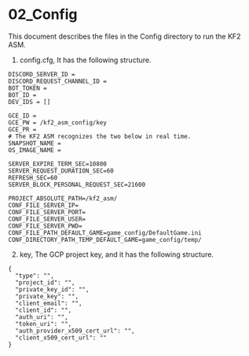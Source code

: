 02_Config
=============

This document describes the files in the Config directory to run the KF2 ASM.

1. config.cfg, It has the following structure.
```
DISCORD_SERVER_ID = 
DISCORD_REQUEST_CHANNEL_ID = 
BOT_TOKEN = 
BOT_ID = 
DEV_IDS = []

GCE_ID = 
GCE_PW = /kf2_asm_config/key
GCE_PR = 
# The KF2 ASM recognizes the two below in real time.
SNAPSHOT_NAME = 
OS_IMAGE_NAME = 

SERVER_EXPIRE_TERM_SEC=10800
SERVER_REQUEST_DURATION_SEC=60
REFRESH_SEC=60
SERVER_BLOCK_PERSONAL_REQUEST_SEC=21600

PROJECT_ABSOLUTE_PATH=/kf2_asm/
CONF_FILE_SERVER_IP=
CONF_FILE_SERVER_PORT=
CONF_FILE_SERVER_USER=
CONF_FILE_SERVER_PWD=
CONF_FILE_PATH_DEFAULT_GAME=game_config/DefaultGame.ini
CONF_DIRECTORY_PATH_TEMP_DEFAULT_GAME=game_config/temp/
```

2. key, The GCP project key, and it has the following structure.
```
{
  "type": "",
  "project_id": "",
  "private_key_id": "",
  "private_key": "",
  "client_email": "",
  "client_id": "",
  "auth_uri": "",
  "token_uri": "",
  "auth_provider_x509_cert_url": "",
  "client_x509_cert_url": ""
}
```